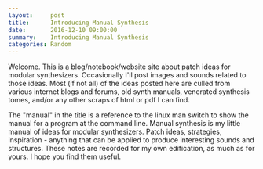 ```yaml
---
layout:     post
title:      Introducing Manual Synthesis
date:       2016-12-10 09:00:00
summary:    Introducing Manual Synthesis
categories: Random
---
```


Welcome. This is a blog/notebook/website site about patch ideas for modular synthesizers. Occasionally I'll post images and sounds related to those ideas. Most (if not all) of the ideas posted here are culled from various internet blogs and forums, old synth manuals, venerated synthesis tomes, and/or any other scraps of html or pdf I can find.

The "manual" in the title is a reference to the linux man switch to show the manual for a program at the command line. Manual synthesis is my little manual of ideas for modular synthesizers. Patch ideas, strategies, inspiration - anything that can be applied to produce interesting sounds and structures. These notes are recorded for my own edification, as much as for yours. I hope you find them useful. 


